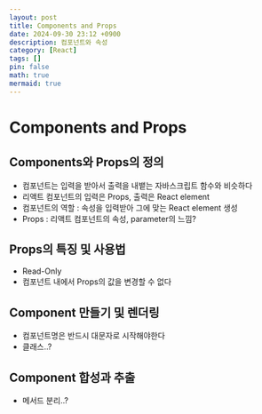 ```yaml
---
layout: post
title: Components and Props
date: 2024-09-30 23:12 +0900
description: 컴포넌트와 속성
category: [React]
tags: []
pin: false
math: true
mermaid: true
---
```

# Components and Props

## Components와 Props의 정의
- 컴포넌트는 입력을 받아서 출력을 내뱉는 자바스크립트 함수와 비슷하다
- 리액트 컴포넌트의 입력은 Props, 출력은 React element
- 컴포넌트의 역할 : 속성을 입력받아 그에 맞는 React element 생성
- Props : 리액트 컴포넌트의 속성, parameter의 느낌?

## Props의 특징 및 사용법
- Read-Only
- 컴포넌트 내에서 Props의 값을 변경할 수 없다

## Component 만들기 및 렌더링
- 컴포넌트명은 반드시 대문자로 시작해야한다
- 클래스..?

## Component 합성과 추출
- 메서드 분리..?